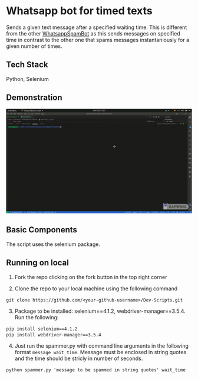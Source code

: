 # Whatsapp bot for timed texts
Sends a given text message after a specified waiting time. This is different from the other [WhatsappSpamBot](https://github.com/abhijeet007rocks8/Dev-Scripts/tree/main/Python/Automations/WhatsappSpamBot) as this sends messages on specified time in contrast to the other one that spams messages instantaniously for a given number of times.

## Tech Stack
Python, Selenium

## Demonstration
![Demo Recording](Demo.gif)

## Basic Components
The script uses the selenium package.

## Running on local
1. Fork the repo clicking on the fork button in the top right corner

2. Clone the repo to your local machine using the following command 

```
git clone https://github.com/<your-github-username>/Dev-Scripts.git
```

3. Package to be installed: selenium==4.1.2, webdriver-manager==3.5.4. Run the following:

```
pip install selenium==4.1.2
pip install webdriver-manager==3.5.4
```
4. Just run the spammer.py with command line arguments in the following format `message wait_time`. Message must be enclosed in string quotes and the time should be stricly in number of seconds.

```
python spammer.py 'message to be spammed in string quotes' wait_time
```